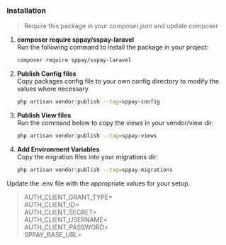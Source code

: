 ### Installation
> Require this package in your composer.json and update composer

1. **composer require sppay/sspay-laravel**  
   Run the following command to install the package in your project:
   ```sh
   composer require sppay/sspay-laravel
   ```

2. **Publish Config files**  
   Copy packages config file to your own config directory to modify the values where necessary
   ```sh
   php artisan vendor:publish --tag=sppay-config
   ```

3. **Publish View files**  
   Run the command below to copy the views in your vendor/view dir:
   ```sh
   php artisan vendor:publish --tag=sppay-views
   ```

4. **Add Environment Variables**  
   Copy the migration files into your migrations dir:
   ```sh
   php artisan vendor:publish --tag=sppay-migrations 
   ```
   
Update the .env file with the appropriate values for your setup.

> AUTH_CLIENT_GRANT_TYPE=  
AUTH_CLIENT_ID=  
AUTH_CLIENT_SECRET=  
AUTH_CLIENT_USERNAME=  
AUTH_CLIENT_PASSWORD=  
SPPAY_BASE_URL=  

